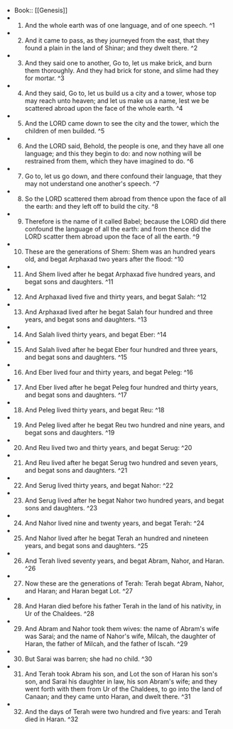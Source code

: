 - Book:: [[Genesis]]
- 1. And the whole earth was of one language, and of one speech. ^1
- 2. And it came to pass, as they journeyed from the east, that they found a plain in the land of Shinar; and they dwelt there. ^2
- 3. And they said one to another, Go to, let us make brick, and burn them thoroughly. And they had brick for stone, and slime had they for mortar. ^3
- 4. And they said, Go to, let us build us a city and a tower, whose top may reach unto heaven; and let us make us a name, lest we be scattered abroad upon the face of the whole earth. ^4
- 5. And the LORD came down to see the city and the tower, which the children of men builded. ^5
- 6. And the LORD said, Behold, the people is one, and they have all one language; and this they begin to do: and now nothing will be restrained from them, which they have imagined to do. ^6
- 7. Go to, let us go down, and there confound their language, that they may not understand one another's speech. ^7
- 8. So the LORD scattered them abroad from thence upon the face of all the earth: and they left off to build the city. ^8
- 9. Therefore is the name of it called Babel; because the LORD did there confound the language of all the earth: and from thence did the LORD scatter them abroad upon the face of all the earth. ^9
- 10. These are the generations of Shem: Shem was an hundred years old, and begat Arphaxad two years after the flood: ^10
- 11. And Shem lived after he begat Arphaxad five hundred years, and begat sons and daughters. ^11
- 12. And Arphaxad lived five and thirty years, and begat Salah: ^12
- 13. And Arphaxad lived after he begat Salah four hundred and three years, and begat sons and daughters. ^13
- 14. And Salah lived thirty years, and begat Eber: ^14
- 15. And Salah lived after he begat Eber four hundred and three years, and begat sons and daughters. ^15
- 16. And Eber lived four and thirty years, and begat Peleg: ^16
- 17. And Eber lived after he begat Peleg four hundred and thirty years, and begat sons and daughters. ^17
- 18. And Peleg lived thirty years, and begat Reu: ^18
- 19. And Peleg lived after he begat Reu two hundred and nine years, and begat sons and daughters. ^19
- 20. And Reu lived two and thirty years, and begat Serug: ^20
- 21. And Reu lived after he begat Serug two hundred and seven years, and begat sons and daughters. ^21
- 22. And Serug lived thirty years, and begat Nahor: ^22
- 23. And Serug lived after he begat Nahor two hundred years, and begat sons and daughters. ^23
- 24. And Nahor lived nine and twenty years, and begat Terah: ^24
- 25. And Nahor lived after he begat Terah an hundred and nineteen years, and begat sons and daughters. ^25
- 26. And Terah lived seventy years, and begat Abram, Nahor, and Haran. ^26
- 27. Now these are the generations of Terah: Terah begat Abram, Nahor, and Haran; and Haran begat Lot. ^27
- 28. And Haran died before his father Terah in the land of his nativity, in Ur of the Chaldees. ^28
- 29. And Abram and Nahor took them wives: the name of Abram's wife was Sarai; and the name of Nahor's wife, Milcah, the daughter of Haran, the father of Milcah, and the father of Iscah. ^29
- 30. But Sarai was barren; she had no child. ^30
- 31. And Terah took Abram his son, and Lot the son of Haran his son's son, and Sarai his daughter in law, his son Abram's wife; and they went forth with them from Ur of the Chaldees, to go into the land of Canaan; and they came unto Haran, and dwelt there. ^31
- 32. And the days of Terah were two hundred and five years: and Terah died in Haran. ^32
